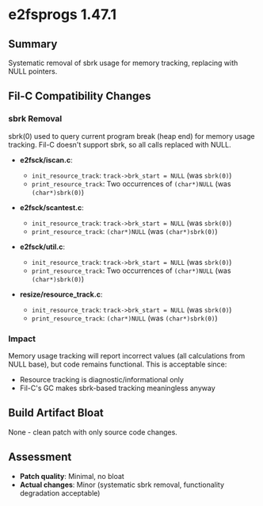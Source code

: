 # e2fsprogs 1.47.1

## Summary
Systematic removal of sbrk usage for memory tracking, replacing with NULL pointers.

## Fil-C Compatibility Changes

### sbrk Removal
sbrk(0) used to query current program break (heap end) for memory usage tracking. Fil-C doesn't support sbrk, so all calls replaced with NULL.

- **e2fsck/iscan.c**: 
  - `init_resource_track`: `track->brk_start = NULL` (was `sbrk(0)`)
  - `print_resource_track`: Two occurrences of `(char*)NULL` (was `(char*)sbrk(0)`)

- **e2fsck/scantest.c**:
  - `init_resource_track`: `track->brk_start = NULL` (was `sbrk(0)`)
  - `print_resource_track`: `(char*)NULL` (was `(char*)sbrk(0)`)

- **e2fsck/util.c**:
  - `init_resource_track`: `track->brk_start = NULL` (was `sbrk(0)`)
  - `print_resource_track`: Two occurrences of `(char*)NULL` (was `(char*)sbrk(0)`)

- **resize/resource_track.c**:
  - `init_resource_track`: `track->brk_start = NULL` (was `sbrk(0)`)
  - `print_resource_track`: `(char*)NULL` (was `(char*)sbrk(0)`)

### Impact
Memory usage tracking will report incorrect values (all calculations from NULL base), but code remains functional. This is acceptable since:
- Resource tracking is diagnostic/informational only
- Fil-C's GC makes sbrk-based tracking meaningless anyway

## Build Artifact Bloat
None - clean patch with only source code changes.

## Assessment
- **Patch quality**: Minimal, no bloat
- **Actual changes**: Minor (systematic sbrk removal, functionality degradation acceptable)
